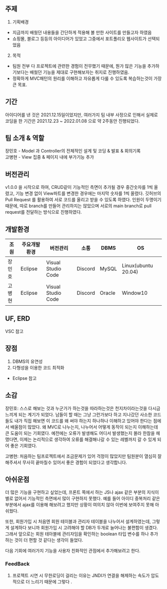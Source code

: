 ## 주제
1. 기획배경 
 + 지금까지 배웠던 내용들을 간단하게 적용해 볼 만한 사이트를 만들고자 하였음
  + 쇼핑몰, 블로그 등등의 아이디어가 있었고 그중에서 포트폴리오 웹사이트가 선택되었음 
2. 목적
  + 팀원 전부 다 프로젝트에 관련한 경험이 전무했기 때문에, 뭔가 많은 기능을 추가하기보다는 배웠던 기능을 제대로 구현해보자는 취지로 진행하였음.
  + 정확하게 MVC패턴의 원리를 이해하고 자유롭게 다룰 수 있도록 복습하는것이 가장 큰 목표.
  
## 기간

아이디어를 낸 것은 2021.12.15일이었지만, 여러가지 팀 내부 사정으로 인해서 실제로 코딩을 한 기간은 2021.12.23 ~ 2022.01.08 으로 약 2주동안 진행되었다.

## 팀 소개 & 역할

장민호 - Model 과 Controller의 전체적인 설계 및 코딩 & 발표 & 회의기록 \
고병현 - View 집중 & 페이지 내에 부가기능 추가

## 버전관리 

v1.0.0 을 시작으로 하여, CRUD같이 기능적인 측면이 추가될 경우 중간숫자를 1씩 올렸고, 기능 변경 없이 View파트를 변경한 경우에는 마지막 숫자를 1씩 올렸다. 깃허브의 Pull Request 를 활용하여 서로 코드를 올리고 받을 수 있도록 하였다. 인원이 두명이기 때문에, 따로 branch를 만들어 관리하지는 않았으며 서로의 main branch로 pull request를 전달하는 방식으로 진행하였다. 

## 개발환경

|조원|주요개발환경|버전관리|소통|DBMS|OS|
|-|-|-|-|-|-|
|장민호|Eclipse|Visual Studio Code|Discord|MySQL|Linux(ubuntu 20.04)|
|고병현|Eclipse|Visual Studio Code|Discord|Oracle|Window10|

## UF, ERD
VSC 참고 

## 장점

1. DBMS의 유연성  
2. 다형성을 이용한 코드 최적화 
- Eclipse 참고 

## 소감

장민호: 스스로 해보는 것과 누군가가 하는것을 따라하는것은 천지차이라는것을 다시금 느끼게 되는 계기가 되었다. 남들이 할 때는 그냥 그런가보다 하고 지나갔던 사소한 코드들도 내가 직접 해보면 이 코드를 왜 써야 하는지 하나하나 이해하고 있어야 한다는 점에서 배울점이 많았다. 왜 MVC로 나누는지, 나누어서 어떻게 동작이 되는지 이해하는데 큰 도움이 되는 기회였다. 예전에는 오류가 발생해도 어디서 발생했는지 몰라 한참을 헤맸다면, 이제는 논리적으로 생각하여 오류를 해결해나갈 수 있는 레벨까지 갈 수 있게 되어 좋은 기회였다. 

고병현: 처음하는 팀프로젝트에서 조금문제가 있어 걱정이 많았지만 팀원분이 열심히 잘해주셔서 무사히 끝마칠수 있어서 좋은 경험이 되었다고 생각합니다.

## 아쉬운점 
더 많은 기능을 구현하고 싶었는데, 프론트 쪽에서 하는 JS나 ajax 같은 부분의 지식이 별로 없어서 기능적인 측면에서 많이 구현하지 못했다. 예를 들어 아이디 중복처리 같은 부분에서 ajax를 이용해 해보려고 했지만 상황이 여의치 않아 이번에 보여주지 못해 아쉬웠다. 

또한, 회원가입 시 처음엔 회원 테이블과 관리자 테이블을 나누어서 설계하였는데, 그렇게 설계하다 보니까 회원가입 시 고려해야 할 DB가 두개로 늘어나는 불편함이 생겼다. 그래서 앞으로는 회원 테아블에 관리자임을 확인하는 boolean 타입 변수를 하나 추가하는 것이 더 편할 것 같다는 생각이 들었다. 

다음 기회에 여러가지 기능을 사용자 친화적인 관점에서 추가해보려고 한다. 

### FeedBack

1. 프로젝트 시연 시 무한로딩이 걸리는 이유는 JNDI가 연결을 해제하는 속도가 압도적으로 더 느리기 때문에 그렇다 .

